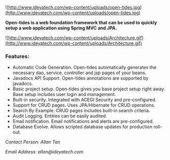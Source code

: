 ![http://www.ideyatech.com/wp-content/uploads/open-tides.jpg](http://www.ideyatech.com/wp-content/uploads/open-tides.jpg)

**Open-tides is a web foundation framework that can be used to quickly setup a web application using Spring MVC and JPA.**

![http://www.ideyatech.com/wp-content/uploads/Architecture.gif](http://www.ideyatech.com/wp-content/uploads/Architecture.gif)

### Features: ###

  * Automatic Code Generation. Open-tides automatically generates the necessary dao, service, controller and jsp pages of your beans.
  * Javadocs API Support. Open-tides annotations are supported by javadocs.
  * Basic project setup. Open-tides gives you base project setup right away. Base setup includes user login and management.
  * Built-in security. Integrated with ACEGI Security and pre-configured.
  * Support for CRUD pages. Uses JPA/Hibernate for CRUD operations.
  * Search By Example. CRUD pages includes built-in search criteria.
  * Audit Logging. Entities can be easily audited.
  * Email notification. Email notifications and alerts are pre-configured.
  * Database Evolve. Allows scripted database updates for production roll-out.

_Contact Person: Allan Tan_

_Email Address: allan@ideyatech.com_